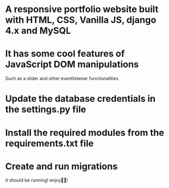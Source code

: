 # A responsive portfolio website built with HTML, CSS, Vanilla JS, django 4.x and MySQL
# It has some cool features of JavaScript DOM manipulations
Such as a slider and other eventlistener functionalities

# Update the database credentials in the settings.py file

# Install the required modules from the requirements.txt file

# Create and run migrations
It should be running! enjoy👨‍💻!